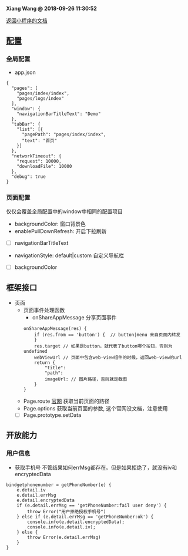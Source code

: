 **Xiang Wang @ 2018-09-26 11:30:52**


[返回小程序的文档](./README.md)

## [配置](https://developers.weixin.qq.com/miniprogram/dev/reference/configuration/app.html)
### 全局配置
* app.json
```
{
  "pages": [
    "pages/index/index",
    "pages/logs/index"
  ],
  "window": {
    "navigationBarTitleText": "Demo"
  },
  "tabBar": {
    "list": [{
      "pagePath": "pages/index/index",
      "text": "首页"
    }]
  },
  "networkTimeout": {
    "request": 10000,
    "downloadFile": 10000
  },
  "debug": true
}
```  

### 页面配置
仅仅会覆盖全局配置中的window中相同的配置项目
* backgroundColor: 窗口背景色
* enablePullDownRefresh: 开启下拉刷新
* [ ] navigationBarTitleText
* navigationStyle: default|custom 自定义导航栏
* [ ] backgroundColor

## 框架接口
* 页面
    * 页面事件处理函数
        * onShareAppMessage
        分享页面事件
        ```
        onShareAppMessage(res) {
            if (res.from == 'button') {  // button|menu 来自页面内转发
            }
            res.target // 如果是button，就代表了button哪个按钮，否则为undefined
            webViewUrl // 页面中包含web-view组件的时候，返回web-view的url
            return {
                "title":  
                "path": 
                imageUrl: // 图片路径，否则就是截图
            }
        }
        ````
    * Page.route
    [官网](https://developers.weixin.qq.com/miniprogram/dev/reference/api/Page.html#pageroute)
    获取当前页面的路径
    * Page.options
    获取当前页面的参数, 这个官网没文档，注意使用
    * [ ] Page.prototype.setData

## 开放能力
### 用户信息
* 获取手机号
不管结果如何errMsg都存在。但是如果拒绝了，就没有iv和encryptedData
```
bindgetphonenumber = getPhoneNumber(e) {
    e.detail.iv
    e.detail.errMsg
    e.detail.encryptedData
    if (e.detail.errMsg == 'getPhoneNumber:fail user deny') {
        throw Error("用户拒绝授权手机号")
    } else if (e.detail.errMsg == 'getPhoneNumber:ok') {
        console.info(e.detail.encryptedData);
        console.info(e.detail.iv);
    } else {
        throw Error(e.detail.errMsg)
    }
}
```

